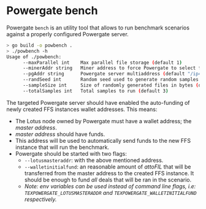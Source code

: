 # Powergate bench

Powergate `bench` is an utility tool that allows to run benchmark scenarios against a properly configured Powergate server.

```bash
> go build -o powbench .
> ./powbench -h
Usage of ./powbench:
      --maxParallel int    Max parallel file storage (default 1)
      --minerAddr string   Miner address to force Powergate to select for making deals (default "t01000")
      --pgAddr string      Powergate server multiaddress (default "/ip4/127.0.0.1/tcp/5002")
      --randSeed int       Random seed used to generate random samples data (default 42)
      --sampleSize int     Size of randomly generated files in bytes (default 1024)
      --totalSamples int   Total samples to run (default 3)
```

The targeted Powergate server should have enabled the auto-funding of newly created FFS instances wallet addresses.
This means:
- The Lotus node owned by Powergate must have a wallet address; the _master address_. 
- _master address_ should have funds.
- This address will be used to automatically send funds to the new FFS instance that will run the benchmark.
- Powergate should be started with two flags:
  - `--lotusmasteraddr`: with the above mentioned address.
  - `--walletinitialfund`: an reasonable amount of _attoFIL_ that will be transferred from the master address to the created FFS instance. It should be enough to fund _all_ deals that will be ran in the scenario.
  - _Note: env variables can be used instead of command line flags, i.e: `TEXPOWERGATE_LOTUSMASTERADDR` and `TEXPOWERGATE_WALLETINITIALFUND` respectively._

